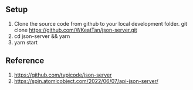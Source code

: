 ## Setup
1. Clone the source code from github to your local development folder. git clone https://github.com/WKeatTan/json-server.git
2. cd json-server && yarn
3. yarn start

## Reference
1. https://github.com/typicode/json-server
2. https://spin.atomicobject.com/2022/06/07/api-json-server/